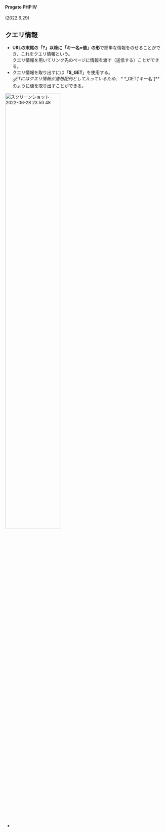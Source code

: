 #### Progate PHP Ⅳ
(2022.6.29)

## クエリ情報
- **URLの末尾の「?」以降に「キー名=値」の形**で簡単な情報をのせることができ、これをクエリ情報という。  
クエリ情報を用いてリンク先のページに情報を渡す（送信する）ことができる。
- クエリ情報を取り出すには「**$_GET**」を使用する。  
$_GETにはクエリ情報が連想配列として入っているため、**$_GET['キー名']** のように値を取り出すことができる。
<img width="60%" alt="スクリーンショット 2022-06-28 23 50 48" src="https://user-images.githubusercontent.com/97078291/176210212-f1fb2aef-bed9-4149-b0de-fb4468da4987.png">

- 
